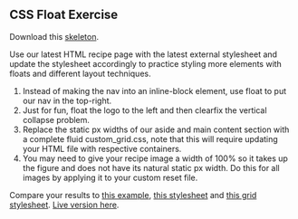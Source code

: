 ## CSS Float Exercise

Download this [skeleton][skeleton].

[skeleton]: ./skeleton.zip

Use our latest HTML recipe page with the latest external stylesheet and update the stylesheet accordingly to practice styling more elements with floats and different layout techniques.

1. Instead of making the nav into an inline-block element, use float to put our nav in the top-right.
2. Just for fun, float the logo to the left and then clearfix the vertical collapse problem.
3. Replace the static px widths of our aside and main content section with a complete fluid custom_grid.css, note that this will require updating your HTML file with respective containers.
4. You may need to give your recipe image a width of 100% so it takes up the figure and does not have its natural static px width. Do this for all images by applying it to your custom reset file.

Compare your results to [this example][example-html], [this stylesheet][example-css] and [this grid stylesheet][grid-css]. [Live version here][live-version].

[example-html]: ./solution/example.html
[example-css]: ./solution/assets/float.css
[grid-css]: ./solution/assets/custom_grid.css
[live-version]: http://appacademy.github.io/curriculum/float.html
